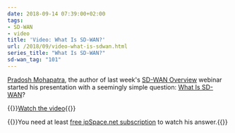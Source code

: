 ```yaml
---
date: 2018-09-14 07:39:00+02:00
tags:
- SD-WAN
- video
title: 'Video: What Is SD-WAN?'
url: /2018/09/video-what-is-sdwan.html
series_title: "What Is SD-WAN?"
sd-wan_tag: "101"
---
```

[Pradosh Mohapatra](https://www.ipspace.net/Author:Pradosh_Mohapatra), the author of last week's [SD-WAN Overview](https://www.ipspace.net/SD-WAN_Overview) webinar started his presentation with a seemingly simple question: [What Is SD-WAN](https://my.ipspace.net/bin/get/SDWAN/1%20-%20What%20Is%20SDWAN.mp4)?

{{<jump>}}[Watch the video](https://my.ipspace.net/bin/get/SDWAN/1%20-%20What%20Is%20SDWAN.mp4){{</jump>}}

{{<note info>}}You need at least [free ipSpace.net subscription](https://www.ipspace.net/Subscription/Free) to watch his answer.{{</note>}}
